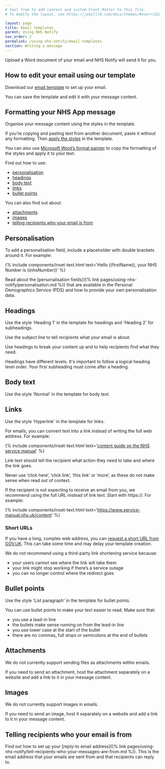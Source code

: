 ```yaml
---
# Feel free to add content and custom Front Matter to this file.
# To modify the layout, see https://jekyllrb.com/docs/themes/#overriding-theme-defaults

layout: page
title: Email templates
parent: Using NHS Notify
nav_order: 2
permalink: /using-nhs-notify/email-templates
section: Writing a message
---
```


Upload a Word document of your email and NHS Notify will send it for you.

## How to edit your email using our template

Download our [email template](/assets/worddocs/Email%20template%20NHS%20Notify%202.docx) to set up your email.

You can save the template and edit it with your message content.

## Formatting your NHS App message

Organise your message content using the styles in the template.

If you’re copying and pasting text from another document, paste it without any formatting. Then [apply the styles](https://support.microsoft.com/en-gb/office/apply-styles-f8b96097-4d25-4fac-8200-6139c8093109) in the template.

You can also use [Microsoft Word’s format painter](https://support.microsoft.com/en-gb/office/use-the-format-painter-4bb415a9-d4e4-42b7-b579-170adc594e40) to copy the formatting of the styles and apply it to your text.

Find out how to use:

- [personalisation](#personalisation)<!-- markdownlint-disable-line -->
- [headings](#headings)
- [body text](#body-text)
- [links](#links)
- [bullet points](#bullet-points)

You can also find out about:

- [attachments](#attachments)<!-- markdownlint-disable-line -->
- [images](#images)
- [telling recipients who your email is from](#telling-recipients-who-your-email-is-from)

## Personalisation

To add a personalisation field, include a placeholder with double brackets around it. For example:

{% include components/inset-text.html
    text='Hello ((firstName)), your NHS Number is ((nhsNumber))'
%}

Read about the [personalisation fields]({% link pages/using-nhs-notify/personalisation.md %}) that are available in the Personal Demographics Service (PDS) and how to provide your own personalisation data.

## Headings

Use the style ‘Heading 1' in the template for headings and 'Heading 2' for subheadings.

Use the subject line to tell recipients what your email is about.

Use headings to break your content up and to help recipients find what they need.

Headings have different levels. It's important to follow a logical heading level order. Your first subheading must come after a heading.

## Body text

Use the style 'Normal' in the template for body text.

## Links

Use the style ‘Hyperlink' in the template for links.

For emails, you can convert text into a link instead of writing the full web address. For example:

{% include components/inset-text.html
    text='<span>[content guide on the NHS service manual](https://service-manual.nhs.uk/content)</span>'
%}

Link text should tell the recipient what action they need to take and where the link goes.

Never use ‘click here’, ‘click link’, ‘this link’ or ‘more’, as these do not make sense when read out of context.

If the recipient is not expecting to receive an email from you, we recommend using the full URL instead of link text. Start with https://. For example:

{% include components/inset-text.html
    text='<span>https://www.service-manual.nhs.uk/content</span>'
%}

### Short URLs

If you have a long, complex web address, you can [request a short URL from GOV.UK](https://www.gov.uk/guidance/contact-the-government-digital-service/request-a-thing#short-url). This can take some time and may delay your template creation.

We do not recommend using a third-party link shortening service because:

- your users cannot see where the link will take them
- your link might stop working if there’s a service outage
- you can no longer control where the redirect goes

## Bullet points

Use the style 'List paragraph' in the template for bullet points.

You can use bullet points to make your text easier to read. Make sure that:

- you use a lead-in line
- the bullets make sense running on from the lead-in line
- you use lower case at the start of the bullet
- there are no commas, full stops or semicolons at the end of bullets

## Attachments

We do not currently support sending files as attachments within emails.

If you need to send an attachment, host the attachment separately on a website and add a link to it in your message content.

## Images

We do not currently support images in emails.

If you need to send an image, host it separately on a website and add a link to it in your message content.

## Telling recipients who your email is from

Find out how to set up your [reply-to email address]({% link pages/using-nhs-notify/tell-recipients-who-your-messages-are-from.md %}). This is the email address that your emails are sent from and that recipients can reply to.
